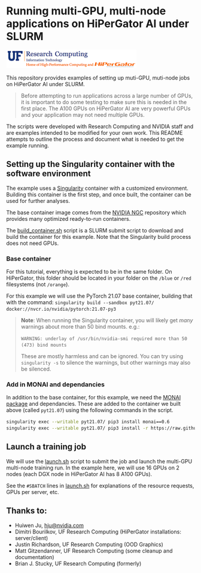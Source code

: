 # Running multi-GPU, multi-node applications on HiPerGator AI under SLURM

![UF Research Computing logo](images/ufrc_logo.png)

This repository provides examples of setting up muti-GPU, muti-node jobs on HiPerGator AI under SLURM.
 > Before attempting to run applications across a large number of GPUs, it is important to do some testing to make sure this is needed in the first place. The A100 GPUs on HiPerGator AI are very powerful GPUs and your application may not need multiple GPUs.

The scripts were developed with Research Computing and NVIDIA staff and are examples intended to be modified for your own work. This README attempts to outline the process and document what is needed to get the example running. 

## Setting up the Singularity container with the software environment

The example uses a [Singularity](https://sylabs.io/singularity/) container with a customized environment. Building this container is the first step, and once built, the container can be used for further analyses.

The base container image comes from the [NVIDIA NGC](https://ngc.nvidia.com/catalog) repository which provides many optimized ready-to-run containers.

The [build_container.sh](build_container.sh) script is a SLURM submit script to download and build the container for this example. Note that the Singularity build process does not need GPUs.

### Base container

For this tutorial, everything is expected to be in the same folder. On HiPerGator, this folder should be located in your folder on the `/blue` or `/red` filesystems (not `/orange`).

For this example we will use the PyTorch 21.07 base container, building that with the command: `singularity build --sandbox pyt21.07/ docker://nvcr.io/nvidia/pytorch:21.07-py3`

> **Note**: When running the Singularity container, you will likely get *many* warnings about more than 50 bind mounts. e.g.:
>
> ```WARNING: underlay of /usr/bin/nvidia-smi required more than 50 (473) bind mounts```
>
>These are mostly harmless and can be ignored. You can try using `singularity -s` to silence the warnings, but other warnings may also be silenced.

### Add in MONAI and dependancies

In addition to the base container, for this example, we need the [MONAI package](https://monai.io/) and dependancies. These are added to the container we built above (called `pyt21.07`) using the following commands in the script.

```bash
singularity exec --writable pyt21.07/ pip3 install monai==0.6
singularity exec --writable pyt21.07/ pip3 install -r https://raw.githubusercontent.com/Project-MONAI/MONAI/dev/requirements-dev.txt
```

## Launch a training job

We will use the [launch.sh](launch.sh) script to submit the job and launch the multi-GPU multi-node training run. In the example here, we will use 16 GPUs on 2 nodes (each DGX node in HiPerGator AI has 8 A100 GPUs).

See the `#SBATCH` lines in [launch.sh](launch.sh) for explanations of the resource requests, GPUs per server, etc.


## Thanks to:
  * Huiwen Ju, hju@nvidia.com
  * Dimitri Bourilkov, UF Research Computing (HiPerGator installations: server/client)
  * Justin Richardson, UF Research Computing (OOD Graphics)
  * Matt Gitzendanner, UF Research Computing (some cleanup and documentation)
  * Brian J. Stucky, UF Research Computing (formerly)

